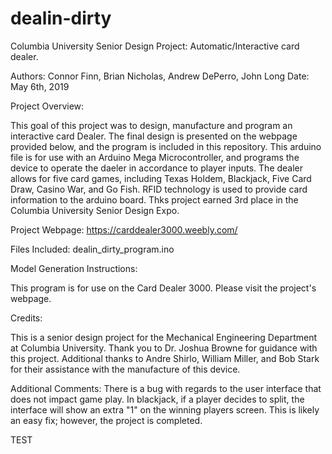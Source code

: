 # dealin-dirty
Columbia University Senior Design Project: Automatic/Interactive card dealer.

Authors: Connor Finn, Brian Nicholas, Andrew DePerro, John Long
Date: May 6th, 2019

Project Overview: 

This goal of this project was to design, manufacture and program an interactive card Dealer. The final design is presented on the webpage provided below, and the program is included in this repository.  This arduino file is for use with an Arduino Mega Microcontroller, and programs the device to operate the daeler in accordance to player inputs. The dealer allows for five card games, including Texas Holdem, Blackjack, Five Card Draw, Casino War, and Go Fish. RFID technology is used to provide card information to the arduino board. Thks project earned 3rd place in the Columbia University Senior Design Expo. 

Project Webpage:
              https://carddealer3000.weebly.com/

Files Included: 
              dealin_dirty_program.ino
              
              
Model Generation Instructions:

This program is for use on the Card Dealer 3000. Please visit the project's webpage.
              
Credits:  

This is a senior design project for the Mechanical Engineering Department at Columbia University.
Thank you to Dr. Joshua Browne for guidance with this project.  Additional thanks to Andre Shirlo, William Miller, and Bob Stark for their assistance with the manufacture of this device. 

Additional Comments:
There is a bug with regards to the user interface that does not impact game play. In blackjack, if a player decides to split, the interface will show an extra "1" on the winning players screen. This is likely an easy fix; however, the project is completed.



TEST